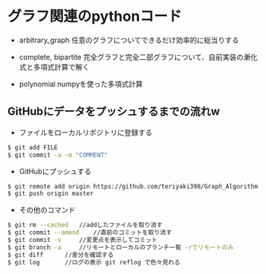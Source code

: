 # グラフ関連のpythonコード
- arbitrary_graph
任意のグラフについてできるだけ効率的に総当りする

- complete, bipartite
完全グラフと完全二部グラフについて、自前実装の漸化式と多項式計算で解く

- polynomial
numpyを使った多項式計算


## GitHubにデータをプッシュするまでの流れw
- ファイルをローカルリポジトリに登録する
```bash
$ git add FILE
$ git commit -a -m "COMMENT"
```

- GitHubにプッシュする
```bash
$ git remote add origin https://github.com/teriyaki398/Graph_Algorithm.git
$ git push origin master
```

- その他のコマンド
``` bash
$ git rm --cached	//addしたファイルを取り消す
$ git commit --amend 	//直前のコミットを取り消す
$ git commit -v 	//変更点を表示してコミット
$ git branch -a		//リモートとローカルのブランチ一覧 -rでリモートのみ
$ git diff		//差分を確認する
$ git log		//ログの表示 git reflog で色々見れる
```
